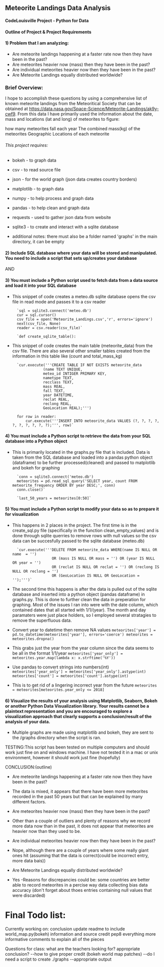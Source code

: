 ## Meteorite Landings Data Analysis
#### CodeLouisville Project - Python for Data

#### Outline of Project & Project Requirements

#### 1)  Problem that I am analyzing: 
    
* Are meteorite landings happening at a faster rate now then they have been in the past?
* Are meteorites heavier now (mass) then they have been in the past? 
* Are individual meteorites heavier now then they have been in the past?
* Are Meteorite Landings equally distributed worldwide?

### Brief Overview:
    
I hope to accomplish these questions by using a comprehensive list of known meteorite landings from the Meteoritical Society
that can be obtained at https://data.nasa.gov/Space-Science/Meteorite-Landings/ak9y-cwf9.
From this data I have primarily used the information about the date, mass and locations (lat and long) of meteorites to figure:
    
how many meteorites fall each year
The combined mass(kg) of the meteorites
Geographic Locations of each meteorite

###### This project requires:

* bokeh - to graph data
* csv - to read source file
* json - for the world graph (json data creates country borders)
* matplotlib - to graph data
* numpy - to help process and graph data
* pandas - to help clean and graph data
* requests - used to gather json data from website
* sqlite3 - to create and interact with a sqlite database

* additional notes: there must also be a folder named 'graphs' in the main directory, it can be empty


#### 2)  Include SQL database where your data will be stored and manipulated.  You need to include a script that sets up/creates your database
AND
#### 3)  You must include a Python script used to fetch data from a data source and load it into your SQL database

* This snippet of code creates a meteo.db sqlite database opens the csv file in read mode and passes it to a csv reader

        `sql = sqlite3.connect('meteo.db')
        cur = sql.cursor()
        csv_file = open('Meteorite_Landings.csv','r', errors='ignore')
        next(csv_file, None)
        reader = csv.reader(csv_file)`

        `def create_sqlite_table():


* This snippet of code creates the main table (meteorite_data) from the csv file.  There are also several other smaller tables created from the information in this table like (count and total_mass_kg)

        `cur.execute('''CREATE TABLE IF NOT EXISTS meteorite_data
                    (name TEXT UNIQUE, 
                    meteo_id INTIGER PRIMARY KEY,
                    nametype TEXT, 
                    recclass TEXT,
                    mass REAL, 
                    fall TEXT, 
                    year DATETIME, 
                    reclat REAL,
                    reclong REAL, 
                    GeoLocation REAL);''')

        for row in reader:
            cur.execute('''INSERT INTO meteorite_data VALUES (?, ?, ?, ?, ?, ?, ?, ?, ?, ?);''', row)`


#### 4)  You must include a Python script to retrieve the data from your SQL database into a Python object

* This is primarily located in the graphs.py file that is included.  Data is taken from the SQL database and loaded into a pandas python object (dataframe) to be further processed(cleaned) and passed to matplotlib and bokeh for graphing

        `conn = sqlite3.connect('meteo.db')
        meteorites = pd.read_sql_query('SELECT year, count FROM meteorite_frequency ORDER BY year DESC;', conn)
        conn.close()`

        `last_50_years = meteorites[0:50]`


#### 5)  You must include a Python script to modify your data so as to prepare it for visualization

* This happens in 2 places in the project.  The first time is in the create_sql.py file (specifically in the function clean_empty_values) and is done through sqlite querries to remove rows with null values so the csv data can be succesfully passed to the sqlite database (meteo.db)

        `cur.execute('''DELETE FROM meteorite_data WHERE(name IS NULL OR name  = '') 
                        OR (mass IS NULL OR mass = '') OR (year IS NULL OR year = '') 
                        OR (reclat IS NULL OR reclat = '') OR (reclong IS NULL OR reclong = '') 
                        OR (GeoLocation IS NULL OR GeoLocation = '');''')`



* The second time this happens is after the data is pulled out of the sqlite database and inserted into a python object (pandas dataframe) in graphs.py.  This is done to further clean the data in preperation for graphing.  Most of the issues I ran into were with the date column, which contained dates that all started with 1/1/(year).  The month and day paramaters were just place holders, so I employed several stratagies to remove the superfluous data.
            
* Convert year to datetime then remove NA values
        `meteorites['year'] = pd.to_datetime(meteorites['year'], errors='coerce')
        meteorites = meteorites.dropna()`

* This grabs just the year from the year column since the data seems to be all in the format 1/1/year
        `meteorites['year_only'] = meteorites.year.map(lambda x: x.strftime('%Y'))`

* Use pandas to convert strings into numbers(int)
        `meteorites['year_only'] = meteorites['year_only'].astype(int)
        meteorites['count'] = meteorites['count'].astype(int)`

* This is to get rid of a lingering incorrect year from the future
        `meteorites = meteorites[meteorites.year_only <= 2018]`


#### 6)  Visualize the results of your analysis using Matplotlib, Seaborn, Bokeh or another Python Data Visualization library. Your results cannot be a plaintext representation and you are encouraged to explore a visualization approach that clearly supports a conclusion/result of the analysis of your data.

* Multiple graphs are made using matplotlib and bokeh, they are sent to the /graphs directory when the script is ran.


TESTING:This script has been tested on multiple computers and should work just fine on and windows machine.  I have not tested it in a mac or unix environment, however it should work just fine (hopefully)


CONCLUSION:(outline)
 
* Are meteorite landings happening at a faster rate now then they have been in the past?
 - The data is mixed, it appears that there have been more meteorites recorded in the past 50 years but that can be explained by many different factors.
 
 
* Are meteorites heavier now (mass) then they have been in the past?
- Other than a couple of outliers and plenty of reasons why we record more data now than in the past, it does not appear that meteorites are heavier now than they used to be.


* Are individual meteorites heavier now then they have been in the past?
- Nope, although there are a couple of years where some really giant ones hit (assuming that the data is correct(could be incorrect entry, more data bais))

* Are Meteorite Landings equally distributed worldwide?
- Yes
-Reasons for discrepancies could be:
    some countries are better able to record meteorites in a percise way
    data collecting bias
    data accuracy (don't forget about thoes entries containing null values that were discarded)
    





# Final Todo list:



Currently working on:
        conclusion
        update readme to include world_map.py(bokeh) information and source credit
        pep8 everything
        more informative comments to explain all of the pieces
        
Questions for class:
        what are the teachers looking for?
        appropriate conclusion?
        --how to give proper credit (bokeh world map patches)
        --do I need a script to create ./graphs
        --appropriate output